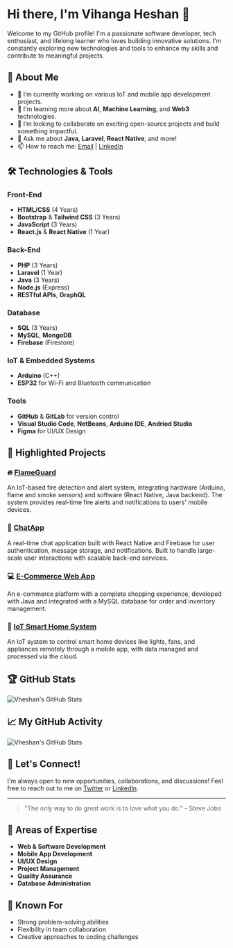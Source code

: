 # Hi there, I'm Vihanga Heshan 👋

Welcome to my GitHub profile! I'm a passionate software developer, tech enthusiast, and lifelong learner who loves building innovative solutions. I'm constantly exploring new technologies and tools to enhance my skills and contribute to meaningful projects.

## 🚀 About Me

- 🔭 I’m currently working on various IoT and mobile app development projects.
- 🌱 I'm learning more about **AI**, **Machine Learning**, and **Web3** technologies.
- 👯 I’m looking to collaborate on exciting open-source projects and build something impactful.
- 💬 Ask me about **Java**, **Laravel**, **React Native**, and more!
- 📫 How to reach me: [Email](mailto:vihangaheshan37@example.com) | [LinkedIn](https://www.linkedin.com/in/vheshan)

## 🛠️ Technologies & Tools

### Front-End
- **HTML/CSS** (4 Years)
- **Bootstrap** & **Tailwind CSS** (3 Years)
- **JavaScript** (3 Years)
- **React.js** & **React Native** (1 Year)

### Back-End
- **PHP** (3 Years)
- **Laravel** (1 Year)
- **Java** (3 Years)
- **Node.js** (Express)
- **RESTful APIs**, **GraphQL**

### Database
- **SQL** (3 Years)
- **MySQL**, **MongoDB**
- **Firebase** (Firestore)

### IoT & Embedded Systems
- **Arduino** (C++)
- **ESP32** for Wi-Fi and Bluetooth communication

### Tools
- **GitHub** & **GitLab** for version control
- **Visual Studio Code**, **NetBeans**, **Arduino IDE**, **Andriod Studio**
- **Figma** for UI/UX Design

## 🌟 Highlighted Projects

### 🔥 [FlameGuard](https://github.com/Vheshan37/Flame-Guard)
An IoT-based fire detection and alert system, integrating hardware (Arduino, flame and smoke sensors) and software (React Native, Java backend). The system provides real-time fire alerts and notifications to users' mobile devices.

### 📱 [ChatApp](https://github.com/Vheshan37/ChatApp)
A real-time chat application built with React Native and Firebase for user authentication, message storage, and notifications. Built to handle large-scale user interactions with scalable back-end services.

### 💻 [E-Commerce Web App](https://github.com/Vheshan37/E-Commerce-App)
An e-commerce platform with a complete shopping experience, developed with Java and integrated with a MySQL database for order and inventory management.

### 🔧 [IoT Smart Home System](https://github.com/Vheshan37/IoT-Smart-Home)
An IoT system to control smart home devices like lights, fans, and appliances remotely through a mobile app, with data managed and processed via the cloud.

## 🏆 GitHub Stats

![Vheshan's GitHub Stats](https://github-readme-stats.vercel.app/api?username=Vheshan37&show_icons=true&hide_title=true&count_private=true&hide=prs&theme=radical)

## 📈 My GitHub Activity

![Vheshan's GitHub Stats](https://github-readme-streak-stats.herokuapp.com/?user=Vheshan37&theme=radical)

## 💬 Let's Connect!

I'm always open to new opportunities, collaborations, and discussions! Feel free to reach out to me on [Twitter](https://twitter.com/vheshan) or [LinkedIn](https://www.linkedin.com/in/vheshan).

---

> "The only way to do great work is to love what you do." – Steve Jobs

## 🎯 Areas of Expertise

- **Web & Software Development**
- **Mobile App Development**
- **UI/UX Design**
- **Project Management**
- **Quality Assurance**
- **Database Administration**

## 🌟 Known For

- Strong problem-solving abilities
- Flexibility in team collaboration
- Creative approaches to coding challenges
